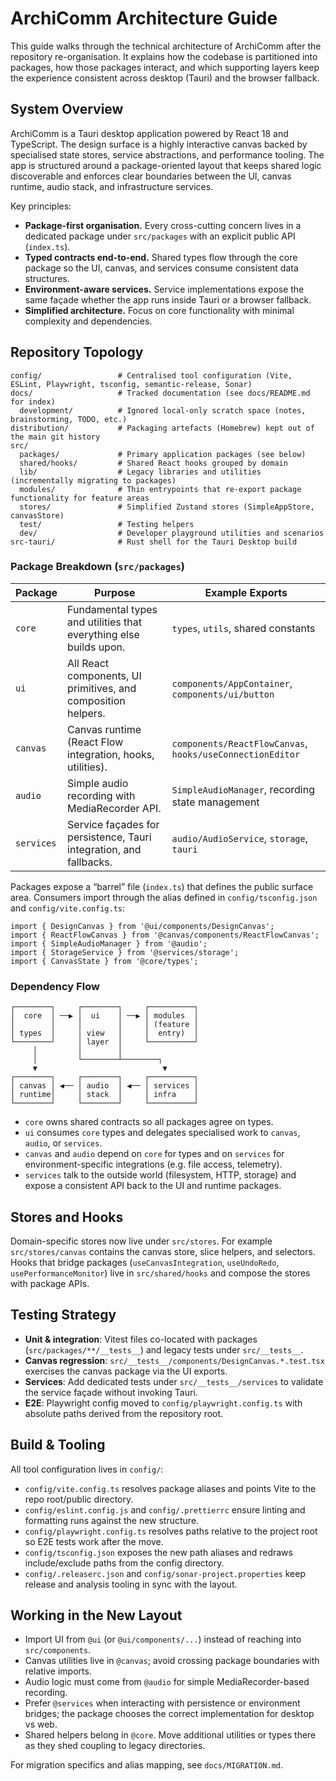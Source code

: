 # ArchiComm Architecture Guide

This guide walks through the technical architecture of ArchiComm after the repository re-organisation. It explains how the codebase is partitioned into packages, how those packages interact, and which supporting layers keep the experience consistent across desktop (Tauri) and the browser fallback.

## System Overview

ArchiComm is a Tauri desktop application powered by React 18 and TypeScript. The design surface is a highly interactive canvas backed by specialised state stores, service abstractions, and performance tooling. The app is structured around a package-oriented layout that keeps shared logic discoverable and enforces clear boundaries between the UI, canvas runtime, audio stack, and infrastructure services.

Key principles:
- **Package-first organisation.** Every cross-cutting concern lives in a dedicated package under `src/packages` with an explicit public API (`index.ts`).
- **Typed contracts end-to-end.** Shared types flow through the core package so the UI, canvas, and services consume consistent data structures.
- **Environment-aware services.** Service implementations expose the same façade whether the app runs inside Tauri or a browser fallback.
- **Simplified architecture.** Focus on core functionality with minimal complexity and dependencies.

## Repository Topology

```
config/                 # Centralised tool configuration (Vite, ESLint, Playwright, tsconfig, semantic-release, Sonar)
docs/                   # Tracked documentation (see docs/README.md for index)
  development/          # Ignored local-only scratch space (notes, brainstorming, TODO, etc.)
distribution/           # Packaging artefacts (Homebrew) kept out of the main git history
src/
  packages/             # Primary application packages (see below)
  shared/hooks/         # Shared React hooks grouped by domain
  lib/                  # Legacy libraries and utilities (incrementally migrating to packages)
  modules/              # Thin entrypoints that re-export package functionality for feature areas
  stores/               # Simplified Zustand stores (SimpleAppStore, canvasStore)
  test/                 # Testing helpers
  dev/                  # Developer playground utilities and scenarios
src-tauri/              # Rust shell for the Tauri Desktop build
```

### Package Breakdown (`src/packages`)

| Package | Purpose | Example Exports |
| --- | --- | --- |
| `core` | Fundamental types and utilities that everything else builds upon. | `types`, `utils`, shared constants |
| `ui` | All React components, UI primitives, and composition helpers. | `components/AppContainer`, `components/ui/button` |
| `canvas` | Canvas runtime (React Flow integration, hooks, utilities). | `components/ReactFlowCanvas`, `hooks/useConnectionEditor` |
| `audio` | Simple audio recording with MediaRecorder API. | `SimpleAudioManager`, recording state management |
| `services` | Service façades for persistence, Tauri integration, and fallbacks. | `audio/AudioService`, `storage`, `tauri` |

Packages expose a “barrel” file (`index.ts`) that defines the public surface area. Consumers import through the alias defined in `config/tsconfig.json` and `config/vite.config.ts`:

```
import { DesignCanvas } from '@ui/components/DesignCanvas';
import { ReactFlowCanvas } from '@canvas/components/ReactFlowCanvas';
import { SimpleAudioManager } from '@audio';
import { StorageService } from '@services/storage';
import { CanvasState } from '@core/types';
```

### Dependency Flow

```
┌────────┐     ┌────────┐     ┌──────────┐
│  core  │ ──▶ │  ui    │ ──▶ │ modules  │
│        │     │        │     │ (feature │
│ types  │     │ view   │     │  entry)  │
└────────┘     │ layer  │     └──────────┘
     │         │        │
     │         └────────┴────────┐
     ▼                            ▼
┌────────┐     ┌────────┐     ┌──────────┐
│ canvas │ ◀── │ audio  │ ◀── │ services │
│ runtime│     │ stack  │     │ infra    │
└────────┘     └────────┘     └──────────┘
```

- `core` owns shared contracts so all packages agree on types.
- `ui` consumes `core` types and delegates specialised work to `canvas`, `audio`, or `services`.
- `canvas` and `audio` depend on `core` for types and on `services` for environment-specific integrations (e.g. file access, telemetry).
- `services` talk to the outside world (filesystem, HTTP, storage) and expose a consistent API back to the UI and runtime packages.

## Stores and Hooks

Domain-specific stores now live under `src/stores`. For example `src/stores/canvas` contains the canvas store, slice helpers, and selectors. Hooks that bridge packages (`useCanvasIntegration`, `useUndoRedo`, `usePerformanceMonitor`) live in `src/shared/hooks` and compose the stores with package APIs.

## Testing Strategy

- **Unit & integration**: Vitest files co-located with packages (`src/packages/**/__tests__`) and legacy tests under `src/__tests__`.
- **Canvas regression**: `src/__tests__/components/DesignCanvas.*.test.tsx` exercises the canvas package via the UI exports.
- **Services**: Add dedicated tests under `src/__tests__/services` to validate the service façade without invoking Tauri.
- **E2E**: Playwright config moved to `config/playwright.config.ts` with absolute paths derived from the repository root.

## Build & Tooling

All tool configuration lives in `config/`:

- `config/vite.config.ts` resolves package aliases and points Vite to the repo root/public directory.
- `config/eslint.config.js` and `config/.prettierrc` ensure linting and formatting runs against the new structure.
- `config/playwright.config.ts` resolves paths relative to the project root so E2E tests work after the move.
- `config/tsconfig.json` exposes the new path aliases and redraws include/exclude paths from the config directory.
- `config/.releaserc.json` and `config/sonar-project.properties` keep release and analysis tooling in sync with the layout.

## Working in the New Layout

- Import UI from `@ui` (or `@ui/components/...`) instead of reaching into `src/components`.
- Canvas utilities live in `@canvas`; avoid crossing package boundaries with relative imports.
- Audio logic must come from `@audio` for simple MediaRecorder-based recording.
- Prefer `@services` when interacting with persistence or environment bridges; the package chooses the correct implementation for desktop vs web.
- Shared helpers belong in `@core`. Move additional utilities or types there as they shed coupling to legacy directories.

For migration specifics and alias mapping, see `docs/MIGRATION.md`.
